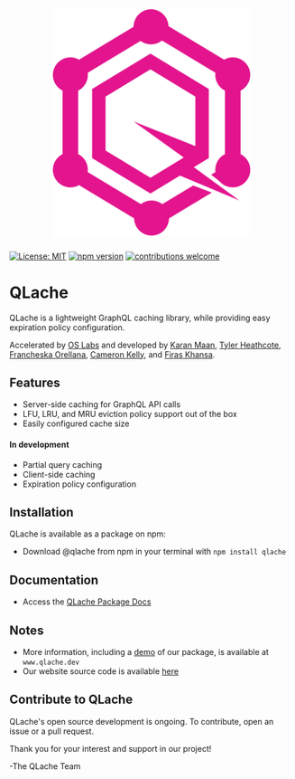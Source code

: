 <p align="center"><img src="./assets/pink-logo.svg" width='350' style="margin-top: 10px; margin-bottom: 10px;"></p>

[![License: MIT](https://img.shields.io/badge/License-MIT-yellow.svg)](https://github.com/oslabs-beta/QLache-Demo/blob/main/LICENSE)
[![npm version](https://img.shields.io/badge/npm-v1.0-red)](https://www.npmjs.com/package/qlache)
[![contributions welcome](https://img.shields.io/badge/contributions-welcome-brightgreen.svg?style=flat)](https://github.com/oslabs-beta/QLache-Demo/issues)

# QLache

QLache is a lightweight GraphQL caching library, while providing easy expiration policy configuration.

Accelerated by [OS Labs](https://github.com/open-source-labs) and developed by [Karan Maan](https://github.com/modestmaan), [Tyler Heathcote](https://github.com/tylerheathcote), [Francheska Orellana](https://github.com/frorellana), [Cameron Kelly](https://github.com/Cam-Kelly), and [Firas Khansa](https://github.com/gitfuego).

## Features
- Server-side caching for GraphQL API calls
- LFU, LRU, and MRU eviction policy support out of the box
- Easily configured cache size

#### In development
- Partial query caching
- Client-side caching
- Expiration policy configuration

## Installation

QLache is available as a package on npm:
- Download @qlache from npm in your terminal with `npm install qlache`

## Documentation

- Access the [QLache Package Docs](https://www.qlache.dev/docs)

## Notes

- More information, including a [demo](https://www.qlache.dev/demo) of our package, is available at `www.qlache.dev`
- Our website source code is available [here](https://github.com/oslabs-beta/QLache-Demo)

## Contribute to QLache

QLache's open source development is ongoing. To contribute, open an issue or a pull request.

Thank you for your interest and support in our project!

-The QLache Team
